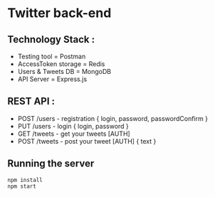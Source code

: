 # Twitter back-end

##  Technology Stack :
- Testing tool = Postman
- AccessToken storage = Redis
- Users & Tweets DB = MongoDB
- API Server = Express.js

##  REST API :

- POST /users - registration { login, password, passwordConfirm }
- PUT /users - login { login, password }
- GET /tweets - get your tweets [AUTH]
- POST /tweets - post your tweet [AUTH] { text }

##  Running the server

    npm install
    npm start
